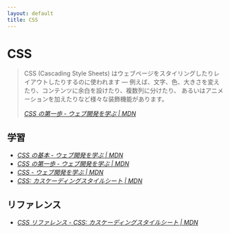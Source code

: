 ```yaml
---
layout: default
title: CSS
---
```

# CSS

> CSS (Cascading Style Sheets) はウェブページをスタイリングしたりレイアウトしたりするのに使われます — 例えば、文字、色、大きさを変えたり、コンテンツに余白を設けたり、複数列に分けたり、 あるいはアニメーションを加えたりなど様々な装飾機能があります。
> 
> <cite>[CSS の第一歩 - ウェブ開発を学ぶ &#124; MDN](https://developer.mozilla.org/ja/docs/Learn/CSS/First_steps)</cite>


## 学習

- <cite>[CSS の基本 - ウェブ開発を学ぶ &#124; MDN](https://developer.mozilla.org/ja/docs/Learn/Getting_started_with_the_web/CSS_basics)</cite>
- <cite>[CSS の第一歩 - ウェブ開発を学ぶ &#124; MDN](https://developer.mozilla.org/ja/docs/Learn/CSS/First_steps)</cite>
- <cite>[CSS - ウェブ開発を学ぶ &#124; MDN](https://developer.mozilla.org/ja/docs/Learn/CSS)</cite>
- <cite>[CSS: カスケーディングスタイルシート &#124; MDN](https://developer.mozilla.org/ja/docs/Web/CSS)</cite>



## リファレンス

- <cite>[CSS リファレンス - CSS: カスケーディングスタイルシート &#124; MDN](https://developer.mozilla.org/ja/docs/Web/CSS/Reference)</cite>

